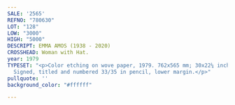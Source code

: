 ```yaml
---
SALE: '2565'
REFNO: "780630"
LOT: "128"
LOW: "3000"
HIGH: "5000"
DESCRIPT: EMMA AMOS (1938 - 2020)
CROSSHEAD: Woman with Hat.
year: 1979
TYPESET: "<p>Color etching on wove paper, 1979. 762x565 mm; 30x22¼ inches, wide margins.
  Signed, titled and numbered 33/35 in pencil, lower margin.</p>"
pullquote: ''
background_color: "#ffffff"

---
```

